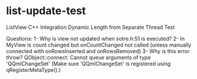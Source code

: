# list-update-test
ListView C++ Integration Dynamic Length from Separate Thread Test

Questions:
1- Why is view not updated when sotre.h:51 is executed?
2- In MyView is count changed but onCountChanged not called (unless manually connected with onRowsInserted and onRowsRemoved)
3- Why is this error throw?
QObject::connect: Cannot queue arguments of type 'QQmlChangeSet'
(Make sure 'QQmlChangeSet' is registered using qRegisterMetaType().)
